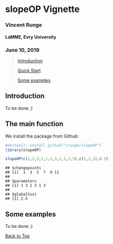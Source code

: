 <a id="top"></a>

<!-- 
%\VignetteEngine{knitr::rmarkdown} 
%\VignetteIndexEntry{An Introduction to gfpop}
--> 

# slopeOP Vignette
### Vincent Runge
#### LaMME, Evry University
### June 10, 2019

> [Introduction](#intro)

> [Quick Start](#mf)

> [Some examples](#se)

<a id="intro"></a>

## Introduction

To be done ;)

<a id="mf"></a>

## The main function

We install the package from Github:

```r
#devtools::install_github("vrunge/slopeOP")
library(slopeOP)
```

```r
slopeOP(c(1,2,3,2,1,2,3,2,1,2,3),c(1,2,3),0.5)
```

```
## $changepoints
## [1]  1  3  5  7  9 11
## 
## $parameters
## [1] 1 3 1 3 1 3
## 
## $globalCost
## [1] 2.5
```


<a id="se"></a>

## Some examples

To be done ;) 

[Back to Top](#top)
